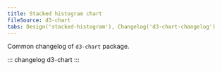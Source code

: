 ```yaml
---
title: Stacked histogram chart
fileSource: d3-chart
tabs: Design('stacked-histogram'), Changelog('d3-chart-changelog')
---
```


Common changelog of `d3-chart` package.

::: changelog d3-chart :::
